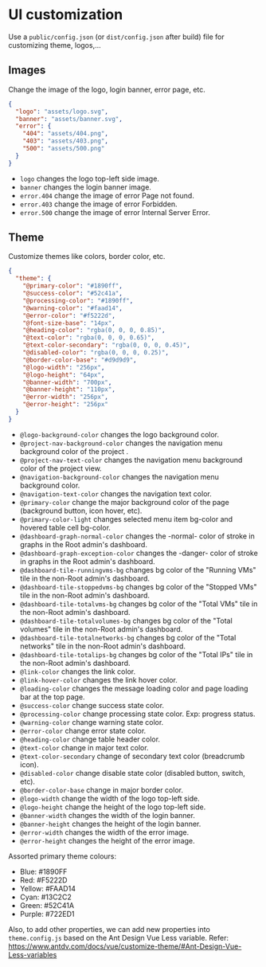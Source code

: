 # UI customization
Use a `public/config.json` (or `dist/config.json` after build) file for customizing theme, logos,...

## Images
Change the image of the logo, login banner, error page, etc.
```json
{
  "logo": "assets/logo.svg",
  "banner": "assets/banner.svg",
  "error": {
    "404": "assets/404.png",
    "403": "assets/403.png",
    "500": "assets/500.png"
  }
}
```

- `logo` changes the logo top-left side image.
- `banner` changes the login banner image.
- `error.404` change the image of error Page not found.
- `error.403` change the image of error Forbidden.
- `error.500` change the image of error Internal Server Error.

## Theme
Customize themes like colors, border color, etc.
```json
{
  "theme": {
    "@primary-color": "#1890ff",
    "@success-color": "#52c41a",
    "@processing-color": "#1890ff",
    "@warning-color": "#faad14",
    "@error-color": "#f5222d",
    "@font-size-base": "14px",
    "@heading-color": "rgba(0, 0, 0, 0.85)",
    "@text-color": "rgba(0, 0, 0, 0.65)",
    "@text-color-secondary": "rgba(0, 0, 0, 0.45)",
    "@disabled-color": "rgba(0, 0, 0, 0.25)",
    "@border-color-base": "#d9d9d9",
    "@logo-width": "256px",
    "@logo-height": "64px",
    "@banner-width": "700px",
    "@banner-height": "110px",
    "@error-width": "256px",
    "@error-height": "256px"
  }
}
```

- `@logo-background-color` changes the logo background color.
- `@project-nav-background-color` changes the navigation menu background color of the project .
- `@project-nav-text-color` changes the navigation menu background color of the project view.
- `@navigation-background-color` changes the navigation menu background color.
- `@navigation-text-color` changes the navigation text color.
- `@primary-color` change the major background color of the page (background button, icon hover, etc).
- `@primary-color-light` changes selected menu item bg-color and hovered table cell bg-color.
- `@dashboard-graph-normal-color` changes the -normal- color of stroke in graphs in the Root admin's dashboard.
- `@dashboard-graph-exception-color` changes the -danger- color of stroke in graphs in the Root admin's dashboard.
- `@dashboard-tile-runningvms-bg` changes bg color of the "Running VMs" tile in the non-Root admin's dashboard.
- `@dashboard-tile-stoppedvms-bg` changes bg color of the "Stopped VMs" tile in the non-Root admin's dashboard.
- `@dashboard-tile-totalvms-bg` changes bg color of the "Total VMs" tile in the non-Root admin's dashboard.
- `@dashboard-tile-totalvolumes-bg` changes bg color of the "Total volumes" tile in the non-Root admin's dashboard.
- `@dashboard-tile-totalnetworks-bg` changes bg color of the "Total networks" tile in the non-Root admin's dashboard.
- `@dashboard-tile-totalips-bg` changes bg color of the "Total IPs" tile in the non-Root admin's dashboard.
- `@link-color` changes the link color.
- `@link-hover-color` changes the link hover color.
- `@loading-color` changes the message loading color and page loading bar at the top page.
- `@success-color` change success state color.
- `@processing-color` change processing state color. Exp: progress status.
- `@warning-color` change warning state color.
- `@error-color` change error state color.
- `@heading-color` change table header color.
- `@text-color` change in major text color.
- `@text-color-secondary` change of secondary text color (breadcrumb icon).
- `@disabled-color` change disable state color (disabled button, switch, etc).
- `@border-color-base` change in major border color.
- `@logo-width` change the width of the logo top-left side.
- `@logo-height` change the height of the logo top-left side.
- `@banner-width` changes the width of the login banner.
- `@banner-height` changes the height of the login banner.
- `@error-width` changes the width of the error image.
- `@error-height` changes the height of the error image.

Assorted primary theme colours:

- Blue: #1890FF
- Red: #F5222D
- Yellow: #FAAD14
- Cyan: #13C2C2
- Green: #52C41A
- Purple: #722ED1

Also, to add other properties, we can add new properties into `theme.config.js` based on the Ant Design Vue Less variable.
Refer: https://www.antdv.com/docs/vue/customize-theme/#Ant-Design-Vue-Less-variables
